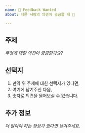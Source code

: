 ```yaml
---
name: 🤔 Feedback Wanted
about: 다른 사람의 의견이 궁금할 때 💬

---
```


## 주제
_무엇에 대한 의견이 궁금한가요?_

## 선택지
1. 만약 위 주제에 대한 선택지가 있다면,
1. 여기에 남겨주신 다음,
1. 숫자로 의견을 물어보실 수 있습니다.

## 추가 정보
_더 알아야 하는 정보가 있다면 남겨주세요._
